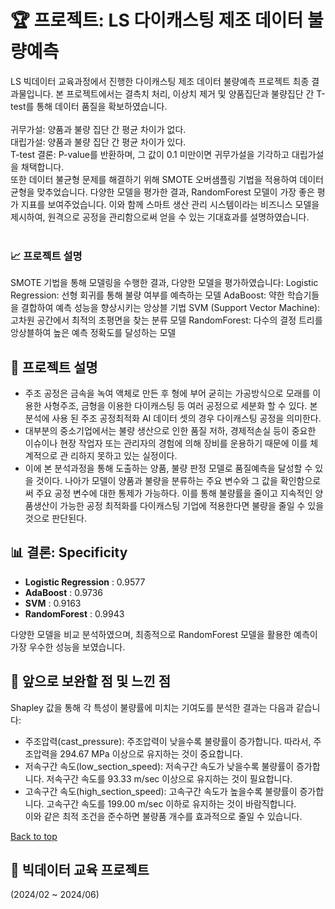 <a name="top"></a>
# 🏆 프로젝트: LS 다이캐스팅 제조 데이터 불량예측

LS 빅데이터 교육과정에서 진행한 다이캐스팅 제조 데이터 불량예측 프로젝트 최종 결과물입니다. 본 프로젝트에서는 결측치 처리, 이상치 제거 및 양품집단과 불량집단 간 T-test를 통해 데이터 품질을 확보하였습니다.
<br><br>
귀무가설: 양품과 불량 집단 간 평균 차이가 없다.        
대립가설: 양품과 불량 집단 간 평균 차이가 있다.        
T-test 결론: P-value를 반환하며, 그 값이 0.1 미만이면 귀무가설을 기각하고 대립가설을 채택합니다.        
또한 데이터 불균형 문제를 해결하기 위해 SMOTE 오버샘플링 기법을 적용하여 데이터 균형을 맞추었습니다. 다양한 모델을 평가한 결과, RandomForest 모델이 가장 좋은 평가 지표를 보여주었습니다. 이와 함께 스마트 생산 관리 시스템이라는 비즈니스 모델을 제시하여, 원격으로 공정을 관리함으로써 얻을 수 있는 기대효과를 설명하였습니다.
<br><br>
### 📈 프로젝트 설명
SMOTE 기법을 통해 모델링을 수행한 결과, 다양한 모델을 평가하였습니다:
Logistic Regression: 선형 회귀를 통해 불량 여부를 예측하는 모델
AdaBoost: 약한 학습기들을 결합하여 예측 성능을 향상시키는 앙상블 기법
SVM (Support Vector Machine): 고차원 공간에서 최적의 초평면을 찾는 분류 모델
RandomForest: 다수의 결정 트리를 앙상블하여 높은 예측 정확도를 달성하는 모델
## 📌 프로젝트 설명
- 주조 공정은 금속을 녹여 액체로 만든 후 형에 부어 굳히는 가공방식으로 모래를 이용한 사형주조, 금형을 이용한 다이캐스팅 등 여러 공정으로 세분화 할 수 있다. 본 분석에 사용 
된 주조 공정최적화 AI 데이터 셋의 경우 다이캐스팅 공정을 의미한다.    
- 대부분의 중소기업에서는 불량 생산으로 인한 품질 저하, 경제적손실 등이 중요한 이슈이나 현장 작업자 또는 관리자의 경험에 의해 장비를 운용하기 때문에 이를 체계적으로 관 
리하지 못하고 있는 실정이다.      
- 이에 본 분석과정을 통해 도출하는 양품, 불량 판정 모델로 품질예측을 달성할 수 있을 것이다. 나아가 모델이 양품과 불량을 분류하는 주요 변수와 그 값을 확인함으로써 주요 공정 
변수에 대한 통제가 가능하다. 이를 통해 불량률을 줄이고 지속적인 양품생산이 가능한 공정 최적화를 다이캐스팅 기업에 적용한다면 불량을 줄일 수 있을 것으로 판단된다.

## 📊 결론: Specificity
- **Logistic Regression** : 0.9577
- **AdaBoost** : 0.9736
- **SVM** : 0.9163
- **RandomForest** : 0.9943  

다양한 모델을 비교 분석하였으며, 최종적으로 RandomForest 모델을 활용한 예측이 가장 우수한 성능을 보였습니다. 

## 🚀 앞으로 보완할 점 및 느낀 점
Shapley 값을 통해 각 특성이 불량률에 미치는 기여도를 분석한 결과는 다음과 같습니다:      

- 주조압력(cast_pressure): 주조압력이 낮을수록 불량률이 증가합니다. 따라서, 주조압력을 294.67 MPa 이상으로 유지하는 것이 중요합니다.
- 저속구간 속도(low_section_speed): 저속구간 속도가 낮을수록 불량률이 증가합니다. 저속구간 속도를 93.33 m/sec 이상으로 유지하는 것이 필요합니다.
- 고속구간 속도(high_section_speed): 고속구간 속도가 높을수록 불량률이 증가합니다. 고속구간 속도를 199.00 m/sec 이하로 유지하는 것이 바람직합니다.        
이와 같은 최적 조건을 준수하면 불량품 개수를 효과적으로 줄일 수 있습니다.

[Back to top](#top)

## 📅 빅데이터 교육 프로젝트
(2024/02 ~ 2024/06)


